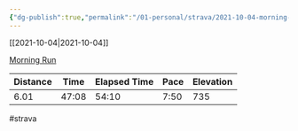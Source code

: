 ```yaml
---
{"dg-publish":true,"permalink":"/01-personal/strava/2021-10-04-morning-run/"}
---
```



[[2021-10-04\|2021-10-04]]

[Morning Run](https://www.strava.com/activities/6064007707)

| Distance | Time  | Elapsed Time | Pace | Elevation |
| -------- | ----- | ------------ | ---- | --------- |
| 6.01     | 47:08 | 54:10        | 7:50 | 735       |




#strava
